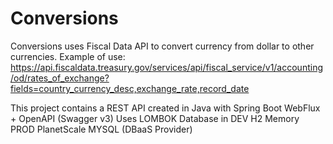 # Conversions

Conversions uses Fiscal Data API to convert currency from dollar to other currencies.
Example of use: https://api.fiscaldata.treasury.gov/services/api/fiscal_service/v1/accounting/od/rates_of_exchange?fields=country_currency_desc,exchange_rate,record_date

This project contains a REST API created in Java with Spring Boot WebFlux + OpenAPI (Swagger v3) 
Uses LOMBOK 
Database in DEV H2 Memory
PROD PlanetScale MYSQL (DBaaS Provider)
